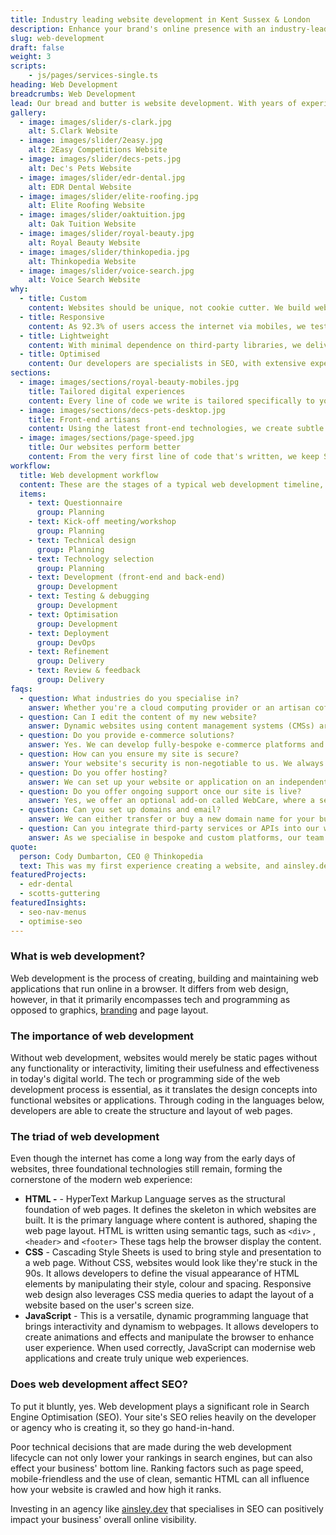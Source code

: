 ```yaml
---
title: Industry leading website development in Kent Sussex & London
description: Enhance your brand's online presence with an industry-leading website development tailored towards your business' unique needs.
slug: web-development
draft: false
weight: 3
scripts:
    - js/pages/services-single.ts
heading: Web Development
breadcrumbs: Web Development
lead: Our bread and butter is website development. With years of experience in web design, development and technical SEO, we develop and sculpt custom-built, high-performing websites that transforms our clients into market leaders.
gallery:
  - image: images/slider/s-clark.jpg
    alt: S.Clark Website
  - image: images/slider/2easy.jpg
    alt: 2Easy Competitions Website
  - image: images/slider/decs-pets.jpg
    alt: Dec's Pets Website
  - image: images/slider/edr-dental.jpg
    alt: EDR Dental Website
  - image: images/slider/elite-roofing.jpg
    alt: Elite Roofing Website
  - image: images/slider/oaktuition.jpg
    alt: Oak Tuition Website
  - image: images/slider/royal-beauty.jpg
    alt: Royal Beauty Website
  - image: images/slider/thinkopedia.jpg
    alt: Thinkopedia Website
  - image: images/slider/voice-search.jpg
    alt: Voice Search Website
why:
  - title: Custom
    content: Websites should be unique, not cookie cutter. We build websites for your unique needs instead of reaching for an off-the-shelf solution.
  - title: Responsive
    content: As 92.3% of users access the internet via mobiles, we test and tweak our clients' websites to ensure a seamless experience across all platforms.
  - title: Lightweight
    content: With minimal dependence on third-party libraries, we deliver high-speed, industry-standard HTML, CSS, and JavaScript, ensuring a lean codebase.
  - title: Optimised
    content: Our developers are specialists in SEO, with extensive experience in delivering top-performing, fully-optimised websites that rank high in search engines.
sections:
  - image: images/sections/royal-beauty-mobiles.jpg
    title: Tailored digital experiences
    content: Every line of code we write is tailored specifically to your needs and objectives. We use the most up-to-date industry best practices, ensuring high-quality digital experiences that resonate with your audience and drive real results for your business.
  - image: images/sections/decs-pets-desktop.jpg
    title: Front-end artisans
    content: Using the latest front-end technologies, we create subtle yet eye-catching animations and interactive elements to wow your audience from the moment they land on the page. No matter how complex your needs, our developers will craft you an immersive, seamless digital platform.
  - image: images/sections/page-speed.jpg
    title: Our websites perform better
    content: From the very first line of code that's written, we keep SEO, usability and page speed at the for-front of our builds. This results in lightning fast platforms that eliminate the frustration of slow page load times for your users.
workflow:
  title: Web development workflow
  content: These are the stages of a typical web development timeline, from the initial questionnaire to the delivery of your new website.
  items:
    - text: Questionnaire
      group: Planning
    - text: Kick-off meeting/workshop
      group: Planning
    - text: Technical design
      group: Planning
    - text: Technology selection
      group: Planning
    - text: Development (front-end and back-end)
      group: Development
    - text: Testing & debugging
      group: Development
    - text: Optimisation
      group: Development
    - text: Deployment
      group: DevOps
    - text: Refinement
      group: Delivery
    - text: Review & feedback
      group: Delivery
faqs:
  - question: What industries do you specialise in?
    answer: Whether you're a cloud computing provider or an artisan coffee shop, we can cater to any business, no matter how large or small.
  - question: Can I edit the content of my new website?
    answer: Dynamic websites using content management systems (CMSs) are in our highest service package, which gives you full control over every single word on your website. We primarily use [PayloadCMS](https://payloadcms.com/) or [Strapi](https://strapi.io/), an extremely swift platform, combined with SvelteKit as a front-end framework. However, we can use any platform you wish. **Link to CMS Page**
  - question: Do you provide e-commerce solutions?
    answer: Yes. We can develop fully-bespoke e-commerce platforms and integrate any marketing tools you need to see the visibility of your new website blossom. All content can be edited in the back-end of your website.
  - question: How can you ensure my site is secure?
    answer: Your website's security is non-negotiable to us. We always ensure your website is kept up to date with patches and are always renewing SSL certificates. We keep regular backups of your website's data and files to ensure that in the event of a security incident or data loss, we can quickly restore your website to its previous secure state.
  - question: Do you offer hosting?
    answer: We can set up your website or application on an independent server, ensuring speed and reliability. This will be backed up daily for peace of mind.
  - question: Do you offer ongoing support once our site is live?
    answer: Yes, we offer an optional add-on called WebCare, where a service level agreement (SLA) is implemented to ensure we continually monitor your new website and add any new features you desire. This service can be customised to work around your budget. **SiteCare+**
  - question: Can you set up domains and email?
    answer: We can either transfer or buy a new domain name for your business. Setting up a custom domain email, such as [hello@yourcompany.com](mailto:hello@yourcompany.com), is a separate charge but is a guaranteed way of gaining more leads and having a professional social handle.
  - question: Can you integrate third-party services or APIs into our website?
    answer: As we specialise in bespoke and custom platforms, our team is highly-experienced with integrating a vast array of back-end technologies that can help you streamline any process.
quote:
  person: Cody Dumbarton, CEO @ Thinkopedia
  text: This was my first experience creating a website, and ainsley.dev really helped me every step of the way. The level of detail they delivered on was incredible. The end result was 10 times better than I could have ever imagined. Highly recommend, will be in contact again! Thank you!
featuredProjects:
  - edr-dental
  - scotts-guttering
featuredInsights:
  - seo-nav-menus
  - optimise-seo
---
```


### What is web development?

Web development is the process of creating, building and maintaining web applications that run online in a browser. It
differs from web design, however, in that it primarily encompasses tech and programming as opposed to
graphics, [branding](http:///services/branding/) and page layout.

### The importance of web development

Without web development, websites would merely be static pages without any functionality or interactivity, limiting
their usefulness and effectiveness in today's digital world. The tech or programming side of the web development process
is essential, as it translates the design concepts into functional websites or applications. Through coding in the
languages below, developers are able to create the structure and layout of web pages.

### The triad of web development

Even though the internet has come a long way from the early days of websites, three foundational technologies still
remain, forming the cornerstone of the modern web experience:

- **HTML -** - HyperText Markup Language serves as the structural foundation of web pages. It defines the skeleton in
  which websites are built. It is the primary language where content is authored, shaping the web page layout. HTML is
  written using semantic tags, such as `<div>` , `<header>` and `<footer>` These tags help the browser display the
  content.
- **CSS** - Cascading Style Sheets is used to bring style and presentation to a web page. Without CSS, websites would
  look like they're stuck in the 90s. It allows developers to define the visual appearance of HTML elements by
  manipulating their style, colour and spacing. Responsive web design also leverages CSS media queries to adapt the
  layout of a website based on the user's screen size.
- **JavaScript** - This is a versatile, dynamic programming language that brings interactivity and dynamism to webpages.
  It allows developers to create animations and effects and manipulate the browser to enhance user experience. When used
  correctly, JavaScript can modernise web applications and create truly unique web experiences.

### Does web development affect SEO?

To put it bluntly, yes. Web development plays a significant role in Search Engine Optimisation (SEO). Your site's SEO
relies heavily on the developer or agency who is creating it, so they go hand-in-hand.

Poor technical decisions that are made during the web development lifecycle can not only lower your rankings in search
engines, but can also effect your business' bottom line. Ranking factors such as page speed, mobile-friendless and the
use of clean, semantic HTML can all influence how your website is crawled and how high it ranks.

Investing in an agency like [ainsley.dev](http://ainsley.dev) that specialises in SEO can positively impact your
business' overall online visibility.
